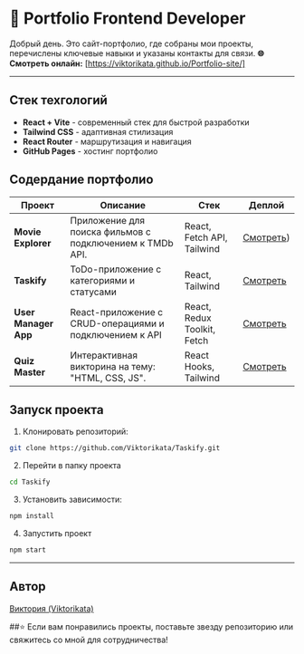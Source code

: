 # 🌟 Portfolio Frontend Developer 

Добрый день. Это сайт-портфолио, где собраны мои проекты, перечислены ключевые навыки и указаны контакты для связи.
**🌐 Смотреть онлайн:** [https://viktorikata.github.io/Portfolio-site/]

---

## Стек техгологий
- **React + Vite** - современный стек для быстрой разработки
- **Tailwind CSS** - адаптивная стилизация
- **React Router** - маршрутизация и навигация
- **GitHub Pages** - хостинг портфолио

## Содердание портфолио
| Проект               | Описание                                                  | Стек                        | Деплой
|----------------------|-----------------------------------------------------------|-----------------------------|-----------------------------------------------------------------------
|**Movie Explorer**    | Приложение для поиска фильмов с подключением к TMDb API.  | React, Fetch API, Tailwind  | [Смотреть](https://viktorikata.github.io/Portfolio-site/apps/movie-explorer/index.html))
|**Taskify**           | ToDo-приложение с категориями и статусами                 | React, Tailwind             |[Смотреть](https://viktorikata.github.io/Portfolio-site/apps/taskify/index.html)
|**User Manager App**  | React-приложение с CRUD-операциями и подключением к API   | React, Redux Toolkit, Fetch |[Смотреть](https://viktorikata.github.io/Portfolio-site/apps/user-manager-app/index.html)
|**Quiz Master**       | Интерактивная викторина на тему: "HTML, CSS, JS".         | React Hooks, Tailwind       |[Смотреть](https://viktorikata.github.io/Portfolio-site/apps/quiz-master/index.html)

## Запуск проекта

1. Клонировать репозиторий:
```bash
git clone https://github.com/Viktorikata/Taskify.git
```

2. Перейти в папку проекта
```bash
cd Taskify
```

3. Установить зависимости: 
```bash
npm install
```

4. Запустить проект 
```bash
npm start
```

 ---

 ## Автор

 [Виктория (Viktorikata)](https://github.com/Viktorikata)

 ##⭐ 
 Если вам понравились проекты, поставьте звезду репозиторию или свяжитесь со мной для сотрудничества!